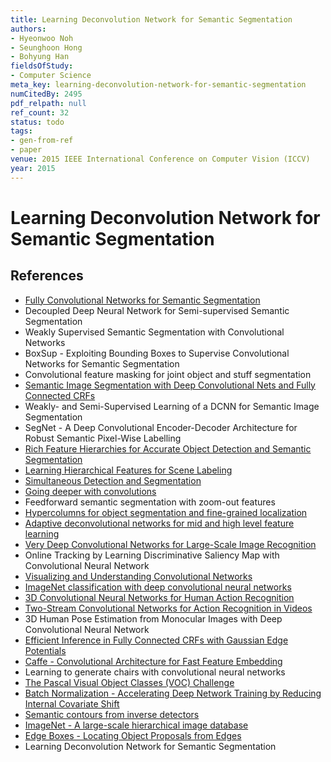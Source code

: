 ```yaml
---
title: Learning Deconvolution Network for Semantic Segmentation
authors:
- Hyeonwoo Noh
- Seunghoon Hong
- Bohyung Han
fieldsOfStudy:
- Computer Science
meta_key: learning-deconvolution-network-for-semantic-segmentation
numCitedBy: 2495
pdf_relpath: null
ref_count: 32
status: todo
tags:
- gen-from-ref
- paper
venue: 2015 IEEE International Conference on Computer Vision (ICCV)
year: 2015
---
```


# Learning Deconvolution Network for Semantic Segmentation

## References

- [Fully Convolutional Networks for Semantic Segmentation](./fully-convolutional-networks-for-semantic-segmentation.md)
- Decoupled Deep Neural Network for Semi-supervised Semantic Segmentation
- Weakly Supervised Semantic Segmentation with Convolutional Networks
- BoxSup - Exploiting Bounding Boxes to Supervise Convolutional Networks for Semantic Segmentation
- Convolutional feature masking for joint object and stuff segmentation
- [Semantic Image Segmentation with Deep Convolutional Nets and Fully Connected CRFs](./semantic-image-segmentation-with-deep-convolutional-nets-and-fully-connected-crfs.md)
- Weakly- and Semi-Supervised Learning of a DCNN for Semantic Image Segmentation
- SegNet - A Deep Convolutional Encoder-Decoder Architecture for Robust Semantic Pixel-Wise Labelling
- [Rich Feature Hierarchies for Accurate Object Detection and Semantic Segmentation](./rich-feature-hierarchies-for-accurate-object-detection-and-semantic-segmentation.md)
- [Learning Hierarchical Features for Scene Labeling](./learning-hierarchical-features-for-scene-labeling.md)
- [Simultaneous Detection and Segmentation](./simultaneous-detection-and-segmentation.md)
- [Going deeper with convolutions](./going-deeper-with-convolutions.md)
- Feedforward semantic segmentation with zoom-out features
- [Hypercolumns for object segmentation and fine-grained localization](./hypercolumns-for-object-segmentation-and-fine-grained-localization.md)
- [Adaptive deconvolutional networks for mid and high level feature learning](./adaptive-deconvolutional-networks-for-mid-and-high-level-feature-learning.md)
- [Very Deep Convolutional Networks for Large-Scale Image Recognition](./very-deep-convolutional-networks-for-large-scale-image-recognition.md)
- Online Tracking by Learning Discriminative Saliency Map with Convolutional Neural Network
- [Visualizing and Understanding Convolutional Networks](./visualizing-and-understanding-convolutional-networks.md)
- [ImageNet classification with deep convolutional neural networks](./imagenet-classification-with-deep-convolutional-neural-networks.md)
- [3D Convolutional Neural Networks for Human Action Recognition](./3d-convolutional-neural-networks-for-human-action-recognition.md)
- [Two-Stream Convolutional Networks for Action Recognition in Videos](./two-stream-convolutional-networks-for-action-recognition-in-videos.md)
- 3D Human Pose Estimation from Monocular Images with Deep Convolutional Neural Network
- [Efficient Inference in Fully Connected CRFs with Gaussian Edge Potentials](./efficient-inference-in-fully-connected-crfs-with-gaussian-edge-potentials.md)
- [Caffe - Convolutional Architecture for Fast Feature Embedding](./caffe-convolutional-architecture-for-fast-feature-embedding.md)
- Learning to generate chairs with convolutional neural networks
- [The Pascal Visual Object Classes (VOC) Challenge](./the-pascal-visual-object-classes-voc-challenge.md)
- [Batch Normalization - Accelerating Deep Network Training by Reducing Internal Covariate Shift](./batch-normalization-accelerating-deep-network-training-by-reducing-internal-covariate-shift.md)
- [Semantic contours from inverse detectors](./semantic-contours-from-inverse-detectors.md)
- [ImageNet - A large-scale hierarchical image database](./imagenet-a-large-scale-hierarchical-image-database.md)
- [Edge Boxes - Locating Object Proposals from Edges](./edge-boxes-locating-object-proposals-from-edges.md)
- Learning Deconvolution Network for Semantic Segmentation
